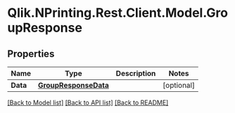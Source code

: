 # Qlik.NPrinting.Rest.Client.Model.GroupResponse
## Properties

Name | Type | Description | Notes
------------ | ------------- | ------------- | -------------
**Data** | [**GroupResponseData**](GroupResponseData.md) |  | [optional] 

[[Back to Model list]](../README.md#documentation-for-models) [[Back to API list]](../README.md#documentation-for-api-endpoints) [[Back to README]](../README.md)

